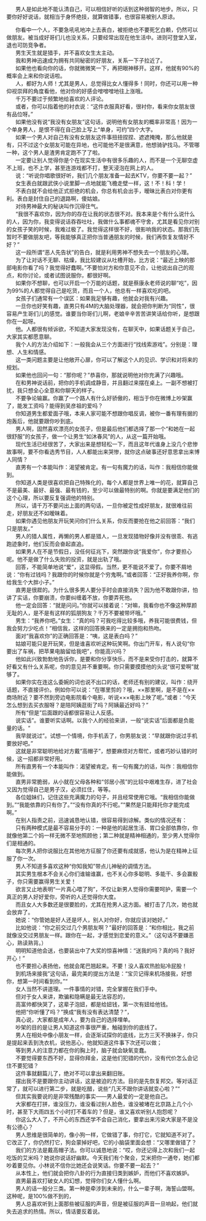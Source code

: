 &nbsp;&nbsp;&nbsp;&nbsp;&nbsp;&nbsp;男人是如此地不能认清自己，可以相信好听的话到这种弱智的地步。所以，只要你好好说话，就相当于身怀绝技，就算做错事，也很容易被别人原谅。               
<!-- more -->         
&nbsp;&nbsp;&nbsp;&nbsp;&nbsp;&nbsp;你看中一个人，不要急吼吼地冲上去表白，被拒绝也不要死乞白赖，仍然可以做朋友。被当成好哥们儿也没关系，只要经常出现在他生活中。进则可登堂入室，退也可防竞争者。               
&nbsp;&nbsp;&nbsp;&nbsp;&nbsp;&nbsp;男生天生就是猎手，并不喜欢女生太主动。               
&nbsp;&nbsp;&nbsp;&nbsp;&nbsp;&nbsp;我和男神迅速成为拥有共同秘密的好朋友，关系一下子拉近了。               
&nbsp;&nbsp;&nbsp;&nbsp;&nbsp;&nbsp;如果他也看向你的话，你就微微笑一下，再把眼神移开。这样，他就有90%的概率会上来和你说话啦。               
&nbsp;&nbsp;&nbsp;&nbsp;&nbsp;&nbsp;人，都好为人师！尤其是男人，总觉得比女人懂得多！同时，你还可以用一种仰视崇拜的角度看他，他对你的好感会噌噌噌地往上涨哦。               
&nbsp;&nbsp;&nbsp;&nbsp;&nbsp;&nbsp;千万不要过于频繁地给喜欢的人评论。               
&nbsp;&nbsp;&nbsp;&nbsp;&nbsp;&nbsp;或者，你可以指着他的衬衣说：“这件衣服真好看，很衬你，看来你女朋友很有品位呀。”               
&nbsp;&nbsp;&nbsp;&nbsp;&nbsp;&nbsp;如果他没有说“我没有女朋友”这句话，说明他有女朋友的概率非常高！因为一个单身男人，是恨不得在自己脸上写上“单身，可约”四个大字。               
&nbsp;&nbsp;&nbsp;&nbsp;&nbsp;&nbsp;如果一个男人对自己有没有女朋友这件事扭扭捏捏、遮遮掩掩，那么他就是有，只不过这个女朋友可能在异地，也可能他不是很满意，他想骑驴找马。不管哪一种，这个男人是渣男肯定跑不了了啦。               
&nbsp;&nbsp;&nbsp;&nbsp;&nbsp;&nbsp;一定要让别人觉得你是个在现实生活中有很多乐趣的人，而不是一个无聊空虚不上班，也不上学，甚至连游戏都不打，整天浸泡在网上的人。               
&nbsp;&nbsp;&nbsp;&nbsp;&nbsp;&nbsp;说：“听说你唱歌很好听，我们几个朋友准备一起去KTV，你要不要一起？”               
&nbsp;&nbsp;&nbsp;&nbsp;&nbsp;&nbsp;女生表白就跟武侠小说里脚一点地就能飞檐走壁一样，这！不！科！学！               
&nbsp;&nbsp;&nbsp;&nbsp;&nbsp;&nbsp;不表白就不会给他正式拒绝的机会，你总有机会出手，暧昧比表白对你更有利。表白是封住自己的退路啊，傻姑娘。               
&nbsp;&nbsp;&nbsp;&nbsp;&nbsp;&nbsp;对待男神最大的秘诀叫作沉得住气。               
&nbsp;&nbsp;&nbsp;&nbsp;&nbsp;&nbsp;“我很不喜欢你，因为你的存在让我的状态很不对。我本来是个有什么说什么的人，因为你，我变得说话吞吞吐吐，我做什么事都魂不守舍，尤其是看见你对别的女孩子笑的时候，我难过极了。我觉得这样很不好，很影响我的状态。那我们先暂时不要做朋友吧，等我能够真正把你当普通朋友的时候，我们再恢复友情好不好？”               
&nbsp;&nbsp;&nbsp;&nbsp;&nbsp;&nbsp;这一段所谓“恶人先告状”的告白，就是利用男神不想失去一个朋友的心理。                             
&nbsp;&nbsp;&nbsp;&nbsp;&nbsp;&nbsp;为了让对话不无聊、枯燥，我比较建议从吐槽开始，比方说：“最近上映的那部电影你看了吗？我觉得好蠢啊。”不要怕对方和你意见不合，让他说出自己的观点，和你讨论，或者试图说服你，都很好啊。               
&nbsp;&nbsp;&nbsp;&nbsp;&nbsp;&nbsp;如果你不想聊，也可以开启一个万能的话题，就是蔡康永老师说的聊“吃”，因为99%的人都觉得自己是吃货，而且一个人，他总有一样喜欢吃的吧。               
&nbsp;&nbsp;&nbsp;&nbsp;&nbsp;&nbsp;女孩子们通常有一个误区：如果我足够有趣，他就会对我有兴趣。               
&nbsp;&nbsp;&nbsp;&nbsp;&nbsp;&nbsp;一旦你也好笑有趣，直男只有4M的大脑处理器，就会把你判断为“同性”，很容易产生哥们儿的感觉。谁要当你哥们儿啊，老娘辛辛苦苦讲笑话给你听，是想跟你在一起呀。               
&nbsp;&nbsp;&nbsp;&nbsp;&nbsp;&nbsp;他。人都很有倾诉欲，不知道大家发现没有，在聊天中，如果话题关于自己，大家其实都愿意聊。               
&nbsp;&nbsp;&nbsp;&nbsp;&nbsp;&nbsp;我个人的方法介绍如下：一般我会从三个方面进行“找线索游戏”。分别是：理想、人生和情感。               
&nbsp;&nbsp;&nbsp;&nbsp;&nbsp;&nbsp;这一类问题主要是让他敞开心扉，你可以了解这个人的见识、学识和对将来的规划。               
&nbsp;&nbsp;&nbsp;&nbsp;&nbsp;&nbsp;如果他也回问一句：“那你呢？”恭喜你，那就说明他对你充满了兴趣哦。               
&nbsp;&nbsp;&nbsp;&nbsp;&nbsp;&nbsp;在和男神说话前，把你的手机调成静音，并且翻过来摆在桌上。一副不想被打扰，我只想全心全意和你聊天的样子。               
&nbsp;&nbsp;&nbsp;&nbsp;&nbsp;&nbsp;不要争论输赢。你赢了一个路人有什么好骄傲的，相当于你在微博上吵架赢了，能发工资吗？能得到吴彦祖的爱吗？               
&nbsp;&nbsp;&nbsp;&nbsp;&nbsp;&nbsp;你知道男生都爱面子哦，本来人家可能不想跟你唱反调，被你一番有理有据的炮轰后，他就要跟你吵到底。               
&nbsp;&nbsp;&nbsp;&nbsp;&nbsp;&nbsp;男人啊，固然喜欢漂亮的女孩子，但是最后他们都选择了那一个“和她在一起很舒服”的女孩子，做一个让男生“如沐春风”的人，从这一篇开始哦。               
&nbsp;&nbsp;&nbsp;&nbsp;&nbsp;&nbsp;现代生活已经很苦了，大家出来是想轻松一下，而且这年代谁身上没几个悲惨故事啊，要不你看选秀节目，人人都能出来哭惨，就你这点破事还好意思拿出来博人同情？                              
&nbsp;&nbsp;&nbsp;&nbsp;&nbsp;&nbsp;直男有一个本能叫作：渴望被肯定。有一句有魔力的话，叫作：我相信你能做到。               
&nbsp;&nbsp;&nbsp;&nbsp;&nbsp;&nbsp;你知道人类是很喜欢把自己特殊化的，每个人都是世界上唯一的花，就算自己不是最美、最好、最强、最有钱的，至少可以做最特别的啊。你就是要满足他们的这个心理，所以要反复强调他的特别。               
&nbsp;&nbsp;&nbsp;&nbsp;&nbsp;&nbsp;所以，请千万不要问出上面的两句话，一旦你被定性成好朋友，就很难往前走，好朋友还不如暧昧着。               
&nbsp;&nbsp;&nbsp;&nbsp;&nbsp;&nbsp;如果你遇见他朋友开玩笑问你们什么关系，你反而要抢在他之前回答：“我们只是朋友。”               
&nbsp;&nbsp;&nbsp;&nbsp;&nbsp;&nbsp;男人的猎人属性，再懒的男人都是猎人，一旦发现猎物好像并没有很乖、有逃跑迹象时，他们反而会奋起直追。               
&nbsp;&nbsp;&nbsp;&nbsp;&nbsp;&nbsp;如果男人在不是节假日，没任何征兆下，突然跟你说“我爱你”，你才要担心呢。他不是做了什么失败的投资，就是出轨了哦。               
&nbsp;&nbsp;&nbsp;&nbsp;&nbsp;&nbsp;回答，不能简单地说“爱”，这显得假。当然，更不能说不爱了。你要不屑地说：“你有过钱吗？我跟你的时候你就是个穷鬼啊。”或者回答：“正好我养你啊，你给我生个大胖小子。”               
&nbsp;&nbsp;&nbsp;&nbsp;&nbsp;&nbsp;直男是很㞞的。为什么很多男人要分手时会直接消失？因为他不敢跟你讲，怕讲了实话，你要崩溃，你要纠缠着不放，你要弄死他。               
&nbsp;&nbsp;&nbsp;&nbsp;&nbsp;&nbsp;他一定会回答：“就是问问。”你就可以接着说：“对嘛，我看你也不像这种厚颜无耻的人，是不是有这样的狐朋狗友？千万不要被带坏哦。”               
&nbsp;&nbsp;&nbsp;&nbsp;&nbsp;&nbsp;男生：“我养你吧。”女生：“真的吗？可我吃得比较多哦，养我可能很费钱，但我会努力少吃点！”相信我，这样的回答换来的一定是拥抱和热吻。               
&nbsp;&nbsp;&nbsp;&nbsp;&nbsp;&nbsp;面对“我喜欢你”的正确回答是：“咦，这是表白吗？”               
&nbsp;&nbsp;&nbsp;&nbsp;&nbsp;&nbsp;姑娘可能只是开玩笑，但是谁喜欢听这种玩笑啊。你出门开车，有人说句“你要出了车祸，把苹果电脑留给我吧”，你能高兴吗？               
&nbsp;&nbsp;&nbsp;&nbsp;&nbsp;&nbsp;他如此兴致勃勃地告诉你，是要和你分享快乐，而不是来受你打击的，就算不好看又有什么关系呢，你的意见并不重要啊。你只需要摸摸他的头说“很可爱啊”就够了。               
&nbsp;&nbsp;&nbsp;&nbsp;&nbsp;&nbsp;如果你实在连这么委婉的词也说不出口的话，老师还有别的建议，叫作：绕开话题，不直接评价。例如你可以说：“在哪里剪的？哦，××那里啊，是不是在××商场附近？要不然到旁边电影院看个电影，听说×××电影上映了呢。”或者：“今天怎么想到去买衣服呀？是陪阿姨逛街了吗？阿姨最近好吗？”               
&nbsp;&nbsp;&nbsp;&nbsp;&nbsp;&nbsp;所有“但是”后面跟的话都很容易让人反感。               
&nbsp;&nbsp;&nbsp;&nbsp;&nbsp;&nbsp;说实话”。谁要听实话啊。以我个人的经验来讲，一般“说实话”后面都是负能量的话。“               
&nbsp;&nbsp;&nbsp;&nbsp;&nbsp;&nbsp;我早就说过”。试想一个情境，你手机丢了，你男朋友说：“早就跟你说过手机要放好吧。”               
&nbsp;&nbsp;&nbsp;&nbsp;&nbsp;&nbsp;这就是非常聪明地给对方戴“高帽子”，想要麻烦对方帮忙，或者巧妙认错的时候，这一招都非常好用。               
&nbsp;&nbsp;&nbsp;&nbsp;&nbsp;&nbsp;所有直男有一个本能叫作：渴望被肯定。有一句有魔力的话，叫作：我相信你能做到。               
&nbsp;&nbsp;&nbsp;&nbsp;&nbsp;&nbsp;直男非常脆弱，从小就在父母各种和“邻居小孩”的比较中艰难生存，进了社会又因为觉得自己是男子汉，必须扛住，等等。               
&nbsp;&nbsp;&nbsp;&nbsp;&nbsp;&nbsp;各位姐妹们，记住这些充满魔力的句子，并且经常使用它哦。“我相信你能做到。”“我能依靠的只有你了。”“没有你真的不行呢。”“果然是只能拜托你才能完成啊。”               
&nbsp;&nbsp;&nbsp;&nbsp;&nbsp;&nbsp;在别人指责之前，迅速诚恳地认错，很容易得到谅解。类似的情况还有：                        
&nbsp;&nbsp;&nbsp;&nbsp;&nbsp;&nbsp;只有两种模式是最不容易分手的：一种是他的起居生活、胃口全部依靠你，你就像他第二个妈一样无微不至地照顾他；第二种就是精神相通的，至少男人觉得你们是相通的。               
&nbsp;&nbsp;&nbsp;&nbsp;&nbsp;&nbsp;每次男人把你说服比在其他地方征服了你还要有成就感，他认为是在精神上征服了你一次。               
&nbsp;&nbsp;&nbsp;&nbsp;&nbsp;&nbsp;男人不知道多喜欢这种“你知我知”带点儿神秘的调情方法。                      
&nbsp;&nbsp;&nbsp;&nbsp;&nbsp;&nbsp;其实男生根本不会关心你们谁输谁赢，也不关心你多聪明、多能干、多会赢骰子，你只需要赢得男生关爱！               
&nbsp;&nbsp;&nbsp;&nbsp;&nbsp;&nbsp;欲言又止地表明“一片真心喂了狗”，不仅让新男人觉得你需要呵护，需要一个真正的男人好好爱你，旁听的人还觉得你大度。               
&nbsp;&nbsp;&nbsp;&nbsp;&nbsp;&nbsp;而且女人大多数还是很要脸的，尤其在抢男人这方面。被打击了几次，她也就会放弃了。               
&nbsp;&nbsp;&nbsp;&nbsp;&nbsp;&nbsp;她说：“你管她是好人还是坏人，别人对你好，你就应该对她好。”               
&nbsp;&nbsp;&nbsp;&nbsp;&nbsp;&nbsp;比如他说：“你之前交过几个男朋友啊？”最好的回答是：“和你相比，我之前就像没交过男朋友一样。跟你在一起，才感觉到恋爱的意义。”（这句话不要嫌恶心，熟读熟背。）               
&nbsp;&nbsp;&nbsp;&nbsp;&nbsp;&nbsp;明明知道他会送，也要装出中了大奖的惊喜神情：“送我的吗？真的吗？我好开心！”               
&nbsp;&nbsp;&nbsp;&nbsp;&nbsp;&nbsp;也不要担心表扬他，他就会尾巴翘起来。不要！没人喜欢热脸贴冷屁股！               
&nbsp;&nbsp;&nbsp;&nbsp;&nbsp;&nbsp;到机场来接我”这句话，最完美的提出方法是：“宝贝记得来机场接我，好想你，想第一时间看到你。”“               
&nbsp;&nbsp;&nbsp;&nbsp;&nbsp;&nbsp;女人当然不讲道理。一件事情的对错，完全掌握在我们手中。               
&nbsp;&nbsp;&nbsp;&nbsp;&nbsp;&nbsp;但对于女人来讲，欺骗和隐瞒是最无法容忍的，               
&nbsp;&nbsp;&nbsp;&nbsp;&nbsp;&nbsp;高富帅都快哭了，这辈子泡妞，都是给妞钱，第一次有妞给他钱。               
&nbsp;&nbsp;&nbsp;&nbsp;&nbsp;&nbsp;他把“你听懂了吗？”换成“我有没有表达清楚？”，                         
&nbsp;&nbsp;&nbsp;&nbsp;&nbsp;&nbsp;真心说，大家都是成年人，要为自己的选择埋单。               
&nbsp;&nbsp;&nbsp;&nbsp;&nbsp;&nbsp;吵架的目的是让男人知道这件事很严重，触碰到你的底线了。               
&nbsp;&nbsp;&nbsp;&nbsp;&nbsp;&nbsp;男人在相处中像小朋友一样，会逐渐试探你的底线，比方三天不换袜子，你只是提起来丢到洗衣机，说他恶心，他就知道这件事下次还可以做；               
&nbsp;&nbsp;&nbsp;&nbsp;&nbsp;&nbsp;等到男人的注意力都在你的胸上时，脑子就会缺氧变蠢。               
&nbsp;&nbsp;&nbsp;&nbsp;&nbsp;&nbsp;不要觉得要东西不好，显得你拜金，这是他们犯错的代价，没有代价怎么会记住不要犯错？               
&nbsp;&nbsp;&nbsp;&nbsp;&nbsp;&nbsp;这件事就翻篇儿了，绝对不可以拿出来翻旧账。               
&nbsp;&nbsp;&nbsp;&nbsp;&nbsp;&nbsp;摆出我不是要跟你主动讲话，这是被迫的方法。目的是先恢复邦交。等对话正常了，就可以进行第二步，就是吃醋，说些“几天不跟你讲话就变心啦？”“               
&nbsp;&nbsp;&nbsp;&nbsp;&nbsp;&nbsp;但其实我要说的是非常残酷的事实——男人最爱的一定是他自己。               
&nbsp;&nbsp;&nbsp;&nbsp;&nbsp;&nbsp;大家都在打拼，谁没压力，谁没看过别人脸色，谁没被堵在北京路上几个小时，甚至下大雨四五个小时打不着车的？但是，谁又喜欢听别人抱怨呢？               
&nbsp;&nbsp;&nbsp;&nbsp;&nbsp;&nbsp;你这么大人了，不开心的东西还学不会自己消化，要拿出来污染大家是不是没有公德心？               
&nbsp;&nbsp;&nbsp;&nbsp;&nbsp;&nbsp;男人思维是很简单的，像小狗一样，它做错了事，你打它，它就知道不对了。它改正了，你仍然打它，狗会蒙掉好吧，它的小脑袋里面会想：“又哪里做错了？               
&nbsp;&nbsp;&nbsp;&nbsp;&nbsp;&nbsp;我们的方法是戴高帽子法。你可以诚恳地说：“哎，你还记得上次和我们一起吃饭的艾米吗？她说你说话好幽默。今天我们有个聚会，艾米把你一通夸，她们都吵着要见你。小林说不信你比她还会说笑话。你要不要一起去？”               
&nbsp;&nbsp;&nbsp;&nbsp;&nbsp;&nbsp;从本性上，他们就会把你八卦的行为直接归类到嫉妒，而他们不喜欢嫉妒。               
&nbsp;&nbsp;&nbsp;&nbsp;&nbsp;&nbsp;直男最喜欢打破女人的幻想，觉得你们女人懂什么啊。               
&nbsp;&nbsp;&nbsp;&nbsp;&nbsp;&nbsp;男人的话一般分三类。第一种是牵涉到未来的，什么一辈子啊，海誓山盟啊。这种呢，是100%做不到的，                       
&nbsp;&nbsp;&nbsp;&nbsp;&nbsp;&nbsp;男人总喜欢听到上面那些被征服的声音，但是被征服的声音一旦响起，他们就失去追求的热情。所以，情话要反着说。               